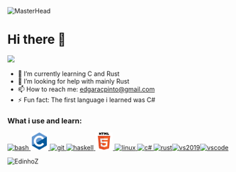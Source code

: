 ![MasterHead](https://wallpapercave.com/wp/wp2863975.gif)

# Hi there 👋

![](https://komarev.com/ghpvc/?username=EdinhoZ&color=blueviolet)

- 🌱 I’m currently learning C and Rust
- 🤔 I’m looking for help with mainly Rust
- 📫 How to reach me: edgaracpinto@gmail.com
- ⚡ Fun fact: The first language i learned was C#

### What i use and learn:

<p align="left"><a href="https://www.gnu.org/software/bash/" target="_blank" rel="noreferrer"> <img src="https://upload.wikimedia.org/wikipedia/commons/thumb/4/4b/Bash_Logo_Colored.svg/2048px-Bash_Logo_Colored.svg.png" alt="bash" width="40" height="40"/> </a> <a href="https://www.w3schools.com/c/c_intro.php" target="_blank" rel="noreferrer"> <img src="https://raw.githubusercontent.com/devicons/devicon/master/icons/c/c-original.svg" alt="c" width="40" height="40"/> </a> <a href="https://git-scm.com/" target="_blank" rel="noreferrer"> <img src="https://www.vectorlogo.zone/logos/git-scm/git-scm-icon.svg" alt="git" width="40" height="40"/> </a> <a href="https://www.haskell.org/" target="_blank" rel="noreferrer"> <img src="https://upload.wikimedia.org/wikipedia/commons/1/1c/Haskell-Logo.svg" alt="haskell" width="40" height="40"/> </a> <a href="https://www.w3.org/html/" target="_blank" rel="noreferrer"> <img src="https://raw.githubusercontent.com/devicons/devicon/master/icons/html5/html5-original-wordmark.svg" alt="html5" width="40" height="40"/> </a> <a href="https://ubuntu.com" target="_blank" rel="noreferrer"> <img src="https://brandslogos.com/wp-content/uploads/images/large/ubuntu-logo.png" alt="linux" width="40" height="40"/> </a><a href="https://learn.microsoft.com/en-us/dotnet/csharp/" target="_blank" rel="noreferrer"> <img src="https://www.freeiconspng.com/uploads/c-logo-icon-18.png" alt="c#" width="40" height="40"/></a><a href="https://www.rust-lang.org/learn" target="_blank" rel="noreferrer"> <img src="https://upload.wikimedia.org/wikipedia/commons/thumb/d/d5/Rust_programming_language_black_logo.svg/2048px-Rust_programming_language_black_logo.svg.png" alt="rust" width="40" height="40"/></a><a href="https://visualstudio.microsoft.com" target="_blank" rel="noreferrer"><img src="https://upload.wikimedia.org/wikipedia/commons/thumb/2/2c/Visual_Studio_Icon_2022.svg/2048px-Visual_Studio_Icon_2022.svg.png" alt="vs2019" width="40" height="40"/></a><a href="https://code.visualstudio.com" target="_blank" rel="noreferrer"><img src="https://upload.wikimedia.org/wikipedia/commons/thumb/9/9a/Visual_Studio_Code_1.35_icon.svg/2048px-Visual_Studio_Code_1.35_icon.svg.png" alt="vscode" width="40" height="40"/></a></p>
<p><img class="center" src="https://github-readme-stats.vercel.app/api/top-langs?username=EdinhoZ&show_icons=true&layout=compact" alt="EdinhoZ" /></p>
